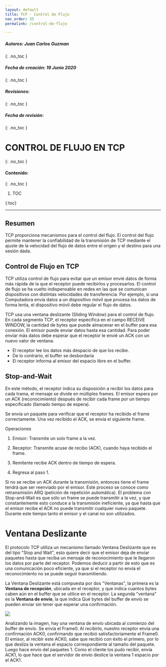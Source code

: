 ```yaml
---
layout: default
title: TCP - Control de Flujo
nav_order: 35
permalink: /control-de-flujo

---
```


##### **Autores:** Juan Carlos Guzman

{: .no_toc }


##### **Fecha de creación:** 19 Junio 2020

{: .no_toc }

##### **Revisiones:** 

{: .no_toc }

##### **Fecha de revisión:** 

{: .no_toc }

# CONTROL DE FLUJO EN TCP

{: .no_toc }

#### Contenido:

{: .no_toc }

1. TOC

{:toc}

---


## Resumen

TCP proporciona mecanismos para el control del flujo. El control del flujo permite mantener la confiabilidad de la transmisión de TCP  mediante el ajuste de la velocidad del flujo de datos entre el origen y  el destino para una sesión dada.


## Control de Flujo en TCP

TCP utiliza control de flujo para evitar que un emisor envié datos de forma más rápida de la que el receptor puede recibirlos y procesarlos. El control de flujo se ha vuelto indispensable en redes en las que se comunican dispositivos con distintas velocidades de transferencia. Por ejemplo, si una Computadora envía datos a un dispositivo móvil que procesa los datos de forma lenta, el dispositivo móvil debe regular el flujo de datos.

TCP usa una ventana deslizante (Sliding Window) para el control de flujo. En cada segmento TCP, el receptor especifica en el campo RECEIVE WINDOW, la cantidad de bytes que puede almacenar en el buffer para esa conexión. El emisor puede enviar datos hasta esa cantidad. Para poder enviar más datos debe esperar que el receptor le envié un ACK con un nuevo valor de ventana.



- El receptor lee los datos más despacio de que los recibe.
- De lo contrario, el buffer se desbordaría
- El receptor informa al emisor del espacio libre en el buffer.

## Stop-and-Wait

En este método, el receptor indica su disposición a recibir los datos para cada  trama, el mensaje se divide en múltiples frames. El emisor espera por un ACK (reconocimiento) después de recibir cada frame por un tiempo especificado  (llamado tiempo de espera). 

Se envía un paquete para verificar que el receptor ha recibido el frame correctamente. Una vez recibido el ACK, se envía el siguiente frame.  

Operaciones 

1. Emisor: Transmite un solo frame a la vez.

2. Receptor: Transmite acuse de recibo (ACK), cuando haya recibido el frame.

3. Remitente recibe ACK dentro de tiempo de espera.

4. Regresa al paso 1.

Si no se recibe un ACK durante la transmisión, entonces tiene el frame tendrá que ser reenviado por el emisor. Este proceso se conoce  como retransmisión ARQ (petición de repetición automática).  El problema con Stop-and-Wait es que sólo un frame se puede  transmitir a la vez, y que constantemente esto conduce a la transmisión  ineficiente, ya que hasta que el emisor recibe el ACK no puede transmitir cualquier nuevo paquete. Durante este tiempo tanto el emisor y el canal no son utilizados. 

# Ventana Deslizante

El protocolo TCP utiliza un mecanismo llamado Ventana Deslizante que es  del tipo "Stop and Wait", esto quiere decir que el emisor deja de enviar paquetes hasta que reciba un mensaje de reconocimiento que le llegaron  los datos por parte del receptor. Podemos deducir a partir de esto que  es una comunicación poco eficiente, ya que si el receptor no envía el  reconocimiento no se puede seguir transmitiendo.

La Ventana Deslizante está compuesta por dos "Ventanas", la primera es la **Ventana de recepción**, ubicada en el receptor, y que indica cuantos  bytes caben aún en el buffer que se utilice en el receptor. La segunda  "ventana" es la **Ventana de envío**, la que indica Qué bytes del  buffer de envío se pueden enviar sin tener que esperar una confirmación. 

![](https://www.tutorialspoint.com/data_communication_computer_network/images/stop_and_wait_arq.jpg)

Analizando la imagen, hay una ventana de envío ubicada al comienzo del buffer de envío.  Se envía el Frame0. Al recibirlo, nuestro receptor envía una  confirmación ACK0, confirmando que recibió satisfactoriamente el  Frame0. El emisor, al recibir este ACK0, sabe que recibió con éxito el  primero, por lo que desliza la ventana el espacio correspondiente al  tamaño del paquete. Luego hace envío del paquetes 1. Como el cliente los pudo recibir, envía ACK1, lo que hace que el servidor de envío deslice la ventana 1 espacio por el ACK1.